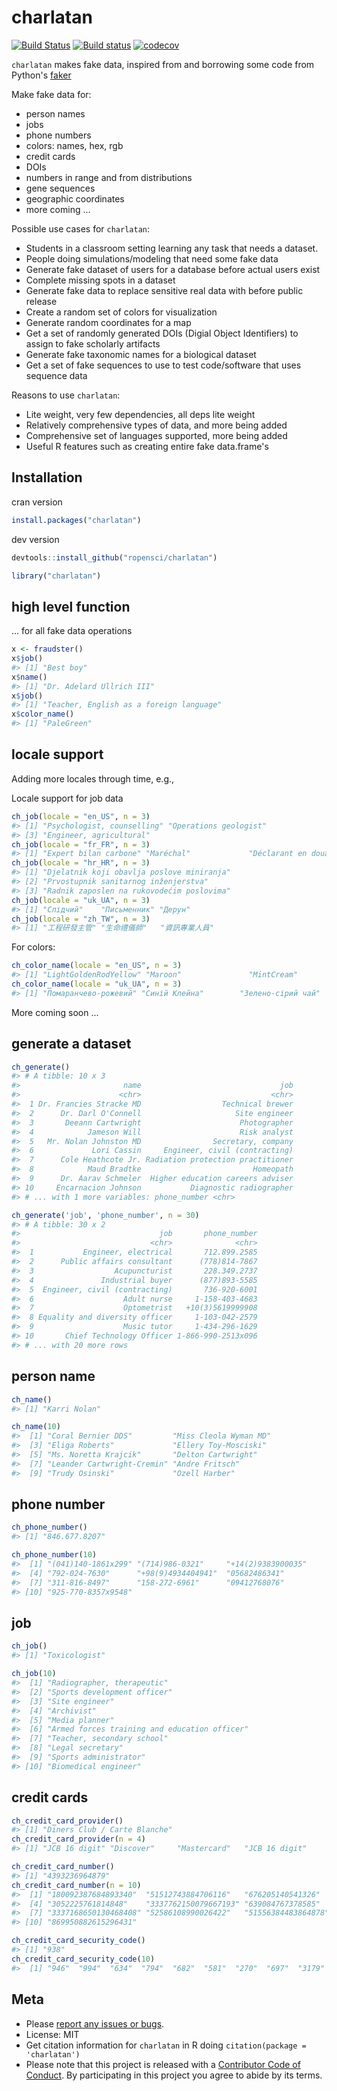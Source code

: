 charlatan
=========



[![Build Status](https://travis-ci.org/ropensci/charlatan.svg?branch=master)](https://travis-ci.org/ropensci/charlatan)
[![Build status](https://ci.appveyor.com/api/projects/status/s2r5ltp3kcmxyb49?svg=true)](https://ci.appveyor.com/project/sckott/charlatan)
[![codecov](https://codecov.io/gh/ropensci/charlatan/branch/master/graph/badge.svg)](https://codecov.io/gh/ropensci/charlatan)

`charlatan` makes fake data, inspired from and borrowing some code from Python's [faker](https://github.com/joke2k/faker)

Make fake data for:

* person names
* jobs
* phone numbers
* colors: names, hex, rgb
* credit cards
* DOIs
* numbers in range and from distributions
* gene sequences
* geographic coordinates
* more coming ...

Possible use cases for `charlatan`:

* Students in a classroom setting learning any task that needs a dataset.
* People doing simulations/modeling that need some fake data
* Generate fake dataset of users for a database before actual users exist
* Complete missing spots in a dataset
* Generate fake data to replace sensitive real data with before public release
* Create a random set of colors for visualization
* Generate random coordinates for a map
* Get a set of randomly generated DOIs (Digial Object Identifiers) to
assign to fake scholarly artifacts
* Generate fake taxonomic names for a biological dataset
* Get a set of fake sequences to use to test code/software that uses
sequence data

Reasons to use `charlatan`:

* Lite weight, very few dependencies, all deps lite weight
* Relatively comprehensive types of data, and more being added
* Comprehensive set of languages supported, more being added
* Useful R features such as creating entire fake data.frame's

## Installation

cran version


```r
install.packages("charlatan")
```

dev version


```r
devtools::install_github("ropensci/charlatan")
```


```r
library("charlatan")
```

## high level function

... for all fake data operations


```r
x <- fraudster()
x$job()
#> [1] "Best boy"
x$name()
#> [1] "Dr. Adelard Ullrich III"
x$job()
#> [1] "Teacher, English as a foreign language"
x$color_name()
#> [1] "PaleGreen"
```

## locale support

Adding more locales through time, e.g.,

Locale support for job data


```r
ch_job(locale = "en_US", n = 3)
#> [1] "Psychologist, counselling" "Operations geologist"
#> [3] "Engineer, agricultural"
ch_job(locale = "fr_FR", n = 3)
#> [1] "Expert bilan carbone" "Maréchal"             "Déclarant en douane"
ch_job(locale = "hr_HR", n = 3)
#> [1] "Djelatnik koji obavlja poslove miniranja"
#> [2] "Prvostupnik sanitarnog inženjerstva"
#> [3] "Radnik zaposlen na rukovodećim poslovima"
ch_job(locale = "uk_UA", n = 3)
#> [1] "Слідчий"    "Письменник" "Дерун"
ch_job(locale = "zh_TW", n = 3)
#> [1] "工程研發主管" "生命禮儀師"   "資訊專業人員"
```

For colors:


```r
ch_color_name(locale = "en_US", n = 3)
#> [1] "LightGoldenRodYellow" "Maroon"               "MintCream"
ch_color_name(locale = "uk_UA", n = 3)
#> [1] "Помаранчево-рожевий" "Синій Клейна"        "Зелено-сірий чай"
```

More coming soon ...

## generate a dataset


```r
ch_generate()
#> # A tibble: 10 x 3
#>                       name                               job
#>                      <chr>                             <chr>
#>  1 Dr. Francies Stracke MD                  Technical brewer
#>  2      Dr. Darl O'Connell                     Site engineer
#>  3       Deeann Cartwright                      Photographer
#>  4            Jameson Will                      Risk analyst
#>  5   Mr. Nolan Johnston MD                Secretary, company
#>  6             Lori Cassin     Engineer, civil (contracting)
#>  7      Cole Heathcote Jr. Radiation protection practitioner
#>  8            Maud Bradtke                         Homeopath
#>  9      Dr. Aarav Schmeler  Higher education careers adviser
#> 10     Encarnacion Johnson           Diagnostic radiographer
#> # ... with 1 more variables: phone_number <chr>
```


```r
ch_generate('job', 'phone_number', n = 30)
#> # A tibble: 30 x 2
#>                               job       phone_number
#>                             <chr>              <chr>
#>  1           Engineer, electrical       712.899.2585
#>  2      Public affairs consultant      (778)814-7867
#>  3                  Acupuncturist       228.349.2737
#>  4               Industrial buyer      (877)893-5585
#>  5  Engineer, civil (contracting)       736-920-6001
#>  6                    Adult nurse     1-158-403-4683
#>  7                    Optometrist   +10(3)5619999908
#>  8 Equality and diversity officer     1-103-042-2579
#>  9                    Music tutor     1-434-296-1629
#> 10       Chief Technology Officer 1-866-990-2513x096
#> # ... with 20 more rows
```


## person name


```r
ch_name()
#> [1] "Karri Nolan"
```


```r
ch_name(10)
#>  [1] "Coral Bernier DDS"         "Miss Cleola Wyman MD"
#>  [3] "Eliga Roberts"             "Ellery Toy-Mosciski"
#>  [5] "Ms. Noretta Krajcik"       "Delton Cartwright"
#>  [7] "Leander Cartwright-Cremin" "Andre Fritsch"
#>  [9] "Trudy Osinski"             "Ozell Harber"
```


## phone number


```r
ch_phone_number()
#> [1] "846.677.8207"
```


```r
ch_phone_number(10)
#>  [1] "(041)140-1861x299" "(714)986-0321"     "+14(2)9383900035"
#>  [4] "792-024-7630"      "+98(9)4934404941"  "05682486341"
#>  [7] "311-816-8497"      "158-272-6961"      "09412768076"
#> [10] "925-770-8357x9548"
```

## job


```r
ch_job()
#> [1] "Toxicologist"
```


```r
ch_job(10)
#>  [1] "Radiographer, therapeutic"
#>  [2] "Sports development officer"
#>  [3] "Site engineer"
#>  [4] "Archivist"
#>  [5] "Media planner"
#>  [6] "Armed forces training and education officer"
#>  [7] "Teacher, secondary school"
#>  [8] "Legal secretary"
#>  [9] "Sports administrator"
#> [10] "Biomedical engineer"
```

## credit cards


```r
ch_credit_card_provider()
#> [1] "Diners Club / Carte Blanche"
ch_credit_card_provider(n = 4)
#> [1] "JCB 16 digit" "Discover"     "Mastercard"   "JCB 16 digit"
```


```r
ch_credit_card_number()
#> [1] "4393236964879"
ch_credit_card_number(n = 10)
#>  [1] "180092387684893340"  "51512743884706116"   "676205140541326"
#>  [4] "3052225761814848"    "3337762150079667193" "639084767378585"
#>  [7] "3337168650130468408" "52586108990026422"   "51556384483864878"
#> [10] "869950882615296431"
```


```r
ch_credit_card_security_code()
#> [1] "938"
ch_credit_card_security_code(10)
#>  [1] "946"  "994"  "634"  "794"  "682"  "581"  "270"  "697"  "3179" "483"
```



## Meta

* Please [report any issues or bugs](https://github.com/ropensci/charlatan/issues).
* License: MIT
* Get citation information for `charlatan` in R doing `citation(package = 'charlatan')`
* Please note that this project is released with a [Contributor Code of Conduct](CONDUCT.md).
By participating in this project you agree to abide by its terms.
